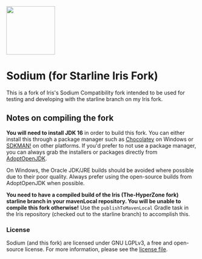 <img src="src/main/resources/assets/sodium/icon.png" width="128">

# Sodium (for Starline Iris Fork)

This is a fork of Iris's Sodium Compatibility fork intended to be used for testing and developing with the starline branch on my Iris fork.

## Notes on compiling the fork

**You will need to install JDK 16** in order to build this fork. You can either install this through
a package manager such as [Chocolatey](https://chocolatey.org/) on Windows or [SDKMAN!](https://sdkman.io/) on other
platforms. If you'd prefer to not use a package manager, you can always grab the installers or packages directly from
[AdoptOpenJDK](https://adoptopenjdk.net/).

On Windows, the Oracle JDK/JRE builds should be avoided where possible due to their poor quality. Always prefer using
the open-source builds from AdoptOpenJDK when possible.

**You need to have a compiled build of the Iris (The-HyperZone fork) starline branch in your mavenLocal repository. You will be unable to compile this fork otherwise!** Use the `publishToMavenLocal` Gradle task in the Iris repository (checked out to the starline branch) to accomplish this.

### License

Sodium (and this fork) are licensed under GNU LGPLv3, a free and open-source license. For more information, please see the
[license file](https://github.com/CaffeineMC/sodium-fabric/blob/1.16.x/dev/LICENSE.txt).
